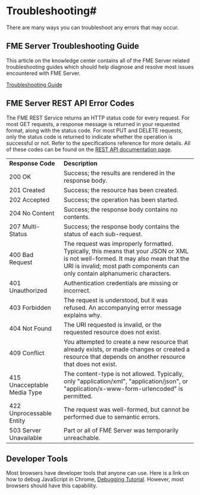 # Troubleshooting#

There are many ways you can troubleshoot any errors that may occur.

## FME Server Troubleshooting Guide ##

This article on the knowledge center contains all of the FME Server related troubleshooting guides which should help diagnose and resolve most issues encountered with FME Server.

[Troubleshooting Guide](https://knowledge.safe.com/articles/540/fme-server-troubleshooting-guide.html)

## FME Server REST API Error Codes ##

The FME REST Service returns an HTTP status code for every request. For most GET requests, a response message is returned in your requested format, along with the status code. For most PUT and DELETE requests, only the status code is returned to indicate whether the operation is successful or not. Refer to the specifications reference for more details. All of these codes can be found on the [REST API documentation page](https://docs.safe.com/fme/html/FME_REST/apidoc/v3/index.html).

<table>
<tr>
<td><b> Response Code</b></td>
<td> <b>Description</b>
</td>
</tr>


<tr>
<td>200 OK</td>
<td></b>Success; the results are rendered in the response body.
</td></tr>

<tr>
<td>201 Created</td>
<td></b>Success; the resource has been created.
</td></tr>

<tr>
<td>202 Accepted</td>
<td></b>Success; the operation has been started.
</td></tr>

<tr>
<td>204 No Content</td>
<td></b>Success; the response body contains no contents.
</td></tr>

<tr>
<td>207 Multi-Status</td>
<td></b>Success; the response body contains the status of each sub-request.
</td></tr>

<tr>
<td>400 Bad Request</td>
<td></b>The request was improperly formatted. Typically, this means that your JSON or XML is not well-formed. It may also mean that the URI is invalid; most path components can only contain alphanumeric characters.
</td></tr>

<tr>
<td>401 Unauthorized</td>
<td></b>Authentication credentials are missing or incorrect.
</td></tr>

<tr>
<td>403 Forbidden</td>
<td></b>The request is understood, but it was refused. An accompanying error message explains why.
</td></tr>

<tr>
<td>404 Not Found</td>
<td></b>The URI requested is invalid, or the requested resource does not exist.
</td></tr>

<tr>
<td>409 Conflict</td>
<td></b>You attempted to create a new resource that already exists, or made changes or created a resource that depends on another resource that does not exist.
</td></tr>

<tr>
<td>415 Unacceptable Media Type</td>
<td></b>The content-type is not allowed. Typically, only "application/xml", "application/json", or "application/x-www-form-urlencoded" is permitted.
</td></tr>

<tr>
<td>422 Unprocessable Entity</td>
<td></b> The request was well-formed, but cannot be performed due to semantic errors.
</td></tr>

<tr>
<td>503 Server Unavailable </td>
<td></b> Part or all of FME Server was temporarily unreachable.
</td></tr>

</table>

## Developer Tools ##

Most browsers have developer tools that anyone can use. Here is a link on how to debug JavaScript in Chrome, [Debugging Tutorial](https://developers.google.com/web/tools/chrome-devtools/javascript/). However, most browsers should have this capability.
